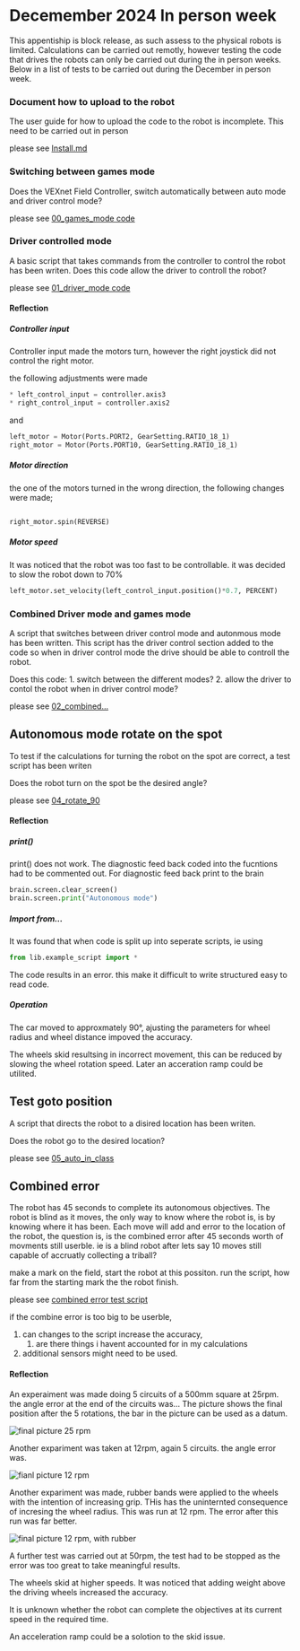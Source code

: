 # Decemember 2024 In person week

This appentiship is block release, as such assess to the physical robots is limited. Calculations can be carried out remotly, however testing the code that drives the robots can only be carried out during the in person weeks. Below in a list of tests to be carried out during the December in person week.

### Document how to upload to the robot

The user guide for how to upload the code to the robot is incomplete. This need to be carried out in person

please see [Install.md](Install.md)

### Switching between games mode

Does the VEXnet Field Controller, switch automatically between auto mode and driver control mode?

please see [00_games_mode code](src/00_games_modes.py)

### Driver controlled mode

A basic script that takes commands from the controller to control the robot has been writen. Does this code allow the driver to controll the robot?

please see [01_driver_mode code](src/01_driver_mode.py)

#### Reflection

##### Controller input

Controller input made the motors turn, however the right joystick did not control the right motor.

the following adjustments were made

```python
* left_control_input = controller.axis3
* right_control_input = controller.axis2
```

and 

```python
left_motor = Motor(Ports.PORT2, GearSetting.RATIO_18_1)
right_motor = Motor(Ports.PORT10, GearSetting.RATIO_18_1)
```

##### Motor direction

the one of the motors turned in the wrong direction, the following changes were made;

```python

right_motor.spin(REVERSE)

```

##### Motor speed

It was noticed that the robot was too fast to be controllable. it was decided to slow the robot down to 70%

```python
left_motor.set_velocity(left_control_input.position()*0.7, PERCENT)
```

### Combined Driver mode and games mode

A script that switches between driver control mode and autonmous mode has been written. This script has the driver control section added to the code so when in driver control mode the drive should be able to controll the robot.

Does this code:
    1. switch between the different modes?
    2. allow the driver to contol the robot when in driver control mode?

please see [02_combined...](src/02_combined_driver_and_games_Mode.py)

## Autonomous mode rotate on the spot

To test if the calculations for turning the robot on the spot are correct, a test script has been writen

Does the robot turn on the spot be the desired angle?

please see [04_rotate_90](src/04_rotate_90_degrees.py)

#### Reflection

##### print()

print() does not work. The diagnostic feed back coded into the fucntions had to be commented out. For diagnostic feed back print to the brain

```python
brain.screen.clear_screen()
brain.screen.print("Autonomous mode")
```

##### Import from...

It was found that when code is split up into seperate scripts, ie using

```python
from lib.example_script import *
```
The code results in an error. this make it difficult to write structured easy to read code.

##### Operation

The car moved to approxmately 90°, ajusting the parameters for wheel radius and wheel distance impoved the accuracy.

The wheels skid resultsing in incorrect movement, this can be reduced by slowing the wheel rotation speed. Later an acceration ramp could be utilited.

## Test goto position

A script that directs the robot to a disired location has been writen.

Does the robot go to the desired location?

please see [05_auto_in_class](src/05_auto_in_class.py)

## Combined error

The robot has 45 seconds to complete its autonomous objectives. The robot is blind as it moves, the only way to know where the robot is, is by knowing where it has been. Each move will add and error to the location of the robot, the question is, is the combined error after 45 seconds worth of movments still userble. ie is a blind robot after lets say 10 moves still capable of accruatly collecting a triball?

make a mark on the field, start the robot at this possiton. run the script, how far from the starting mark the the robot finish.

please see [combined error test script](src\06_combined_error.py)

if the combine error is too big to be userble, 

1. can changes to the script increase the accuracy, 
   1. are there things i havent accounted for in my calculations
2. additional sensors might need to be used.

#### Reflection

An experaiment was made doing 5 circuits of a 500mm square at 25rpm. the angle error at the end of the circuits was... The picture shows the final position after the 5 rotations, the bar in the picture can be used as a datum.

![final picture 25 rpm](images\25rpm.jpeg)

Another expariment was taken at 12rpm, again 5 circuits. the angle error was.

![fianl picture 12 rpm](images\12rpm.jpeg)

Another expariment was made, rubber bands were applied to the wheels with the intention of increasing grip. THis has the uninternted consequence of incresing the wheel radius. This was run at 12 rpm. The error after this run was far better.

![final picture 12 rpm, with rubber](images\12rpm_with_rubber.jpeg)

A further test was carried out at 50rpm, the test had to be stopped as the error was too great to take meaningful results.

The wheels skid at higher speeds. It was noticed that adding weight above the driving wheels increased the accuracy.

It is unknown whether the robot can complete the objectives at its current speed in the required time.

An acceleration ramp could be a solotion to the skid issue.